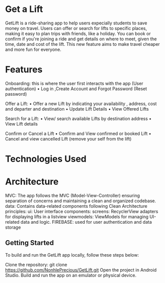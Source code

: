 # Get a Lift

GetLift is a ride-sharing app to help users expecially students to save money on travel. Users can offer or search for lifts to specific places, making it easy to plan trips with friends, like a holiday. You can book or confirm if you're joining a ride and get details on where to meet, given the time, date and cost of the lift. This new feature aims to make travel cheaper and more fun for everyone.

# Features
Onboarding: this is where the user first interacts with the app (User authentication)
• Log in ,Create Account and Forgot Password (Reset password)

Offer a Lift: 
• Offer a new Lift by indicating your availability , address, cost and departer and destination
• Update Lift Details
• View Offered Lifts

 Search for a Lift: 
• View/ search available Lifts by destination address
• View Lift details

Confirm or Cancel a Lift
• Confirm and View confirmed or booked Lift
• Cancel and view cancelled Lift (remove your self from the lift)

# Technologies Used

# Architecture

MVC: The app follows the MVC (Model-View-Controller) ensuring separation of concerns and maintaining a clean and organized codebase. 
data: Contains data-related components following Clean Architecture principles:
ui: User interface components:
screens: RecyclerView adapters for displaying lifts in a listview
viewmodels: ViewModels for managing UI-related data and logic.
FIREBASE: used for user authentication and data storage

## Getting Started
 
 To build and run the GetLift app locally, follow these steps below:

Clone the repository: git clone https://github.com/NonhlePrecious/GetLift.git
Open the project in Android Studio.
Build and run the app on an emulator or physical device.









